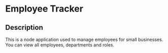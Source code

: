 # Employee Tracker

## Description

This is a node application used to manage employees for small businesses. You can view all employees, departments and roles.


